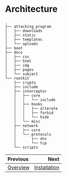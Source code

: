 # Architecture

```
.
├── attacking_program
│   ├── downloads
│   ├── static
│   ├── templates
│   └── uploads
├── boot
├── docs
│   ├── css
│   ├── html
│   ├── img
│   ├── pages
│   └── subject
└── rootkit
    ├── crypto
    ├── include
    ├── interceptor
    │   ├── core
    │   │   └── include
    │   ├── hooks
    │   │   ├── alterate
    │   │   ├── forbid
    │   │   └── hide
    │   └── misc
    ├── network
    │   ├── core
    │   └── protocols
    │       ├── dns
    │       └── tcp
    └── scripts
```

<div class="section_buttons">

| Previous                          | Next                               |
|:----------------------------------|-----------------------------------:|
| [Overview](01_main.md)               | [Installation](03_install.md)            |
</div>